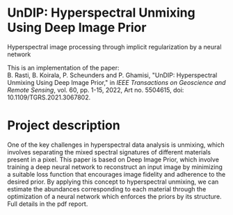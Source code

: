 # UnDIP: Hyperspectral Unmixing Using Deep Image Prior
Hyperspectral image processing through implicit regularization by a neural network

This is an implementation of the paper:   
B. Rasti, B. Koirala, P. Scheunders and P. Ghamisi, "UnDIP: Hyperspectral Unmixing Using Deep Image Prior," in *IEEE Transactions on Geoscience and Remote Sensing*, vol. 60, pp. 1-15, 2022, Art no. 5504615, doi: 10.1109/TGRS.2021.3067802.

# Project description
One of the key challenges in hyperspectral data analysis is unmixing, which involves separating the mixed spectral signatures of different materials present in a pixel. 
This paper is based on Deep Image Prior, which involve training a deep neural network to reconstruct an input image by
minimizing a suitable loss function that encourages image fidelity and adherence to the desired prior. By applying this concept to hyperspectral unmixing, 
we can estimate the abundances corresponding to each material through the optimization of a neural network which enforces the priors by its structure.   
Full details in the pdf report.
